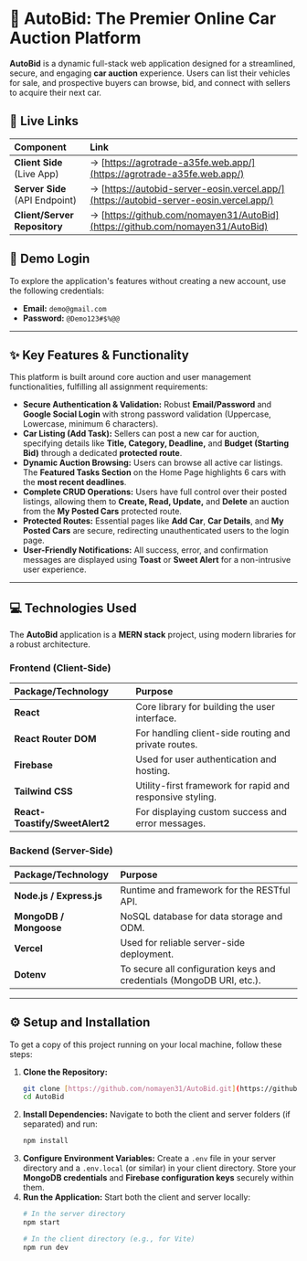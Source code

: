 # 🚗 AutoBid: The Premier Online Car Auction Platform

**AutoBid** is a dynamic full-stack web application designed for a streamlined, secure, and engaging **car auction** experience. Users can list their vehicles for sale, and prospective buyers can browse, bid, and connect with sellers to acquire their next car.

## 🔗 Live Links

| Component | Link |
| :--- | :--- |
| **Client Side** (Live App) | $\rightarrow$ [https://agrotrade-a35fe.web.app/](https://agrotrade-a35fe.web.app/) |
| **Server Side** (API Endpoint) | $\rightarrow$ [https://autobid-server-eosin.vercel.app/](https://autobid-server-eosin.vercel.app/) |
| **Client/Server Repository** | $\rightarrow$ [https://github.com/nomayen31/AutoBid](https://github.com/nomayen31/AutoBid) |

## 🔑 Demo Login

To explore the application's features without creating a new account, use the following credentials:

* **Email:** `demo@gmail.com`
* **Password:** `@Demo123#$%@@`

---

## ✨ Key Features & Functionality

This platform is built around core auction and user management functionalities, fulfilling all assignment requirements:

* **Secure Authentication & Validation:** Robust **Email/Password** and **Google Social Login** with strong password validation (Uppercase, Lowercase, minimum 6 characters).
* **Car Listing (Add Task):** Sellers can post a new car for auction, specifying details like **Title, Category, Deadline,** and **Budget (Starting Bid)** through a dedicated **protected route**.
* **Dynamic Auction Browsing:** Users can browse all active car listings. The **Featured Tasks Section** on the Home Page highlights 6 cars with the **most recent deadlines**.
* **Complete CRUD Operations:** Users have full control over their posted listings, allowing them to **Create, Read, Update,** and **Delete** an auction from the **My Posted Cars** protected route.
* **Protected Routes:** Essential pages like **Add Car**, **Car Details**, and **My Posted Cars** are secure, redirecting unauthenticated users to the login page.
* **User-Friendly Notifications:** All success, error, and confirmation messages are displayed using **Toast** or **Sweet Alert** for a non-intrusive user experience.

---

## 💻 Technologies Used

The **AutoBid** application is a **MERN stack** project, using modern libraries for a robust architecture.

### Frontend (Client-Side)

| Package/Technology | Purpose |
| :--- | :--- |
| **React** | Core library for building the user interface. |
| **React Router DOM** | For handling client-side routing and private routes. |
| **Firebase** | Used for user authentication and hosting. |
| **Tailwind CSS** | Utility-first framework for rapid and responsive styling. |
| **React-Toastify/SweetAlert2** | For displaying custom success and error messages. |

### Backend (Server-Side)

| Package/Technology | Purpose |
| :--- | :--- |
| **Node.js / Express.js** | Runtime and framework for the RESTful API. |
| **MongoDB / Mongoose** | NoSQL database for data storage and ODM. |
| **Vercel** | Used for reliable server-side deployment. |
| **Dotenv** | To secure all configuration keys and credentials (MongoDB URI, etc.). |

---

## ⚙️ Setup and Installation

To get a copy of this project running on your local machine, follow these steps:

1.  **Clone the Repository:**
    ```bash
    git clone [https://github.com/nomayen31/AutoBid.git](https://github.com/nomayen31/AutoBid.git)
    cd AutoBid
    ```
2.  **Install Dependencies:**
    Navigate to both the client and server folders (if separated) and run:
    ```bash
    npm install
    ```
3.  **Configure Environment Variables:**
    Create a `.env` file in your server directory and a `.env.local` (or similar) in your client directory. Store your **MongoDB credentials** and **Firebase configuration keys** securely within them.
4.  **Run the Application:**
    Start both the client and server locally:
    ```bash
    # In the server directory
    npm start 

    # In the client directory (e.g., for Vite)
    npm run dev 
    ```
